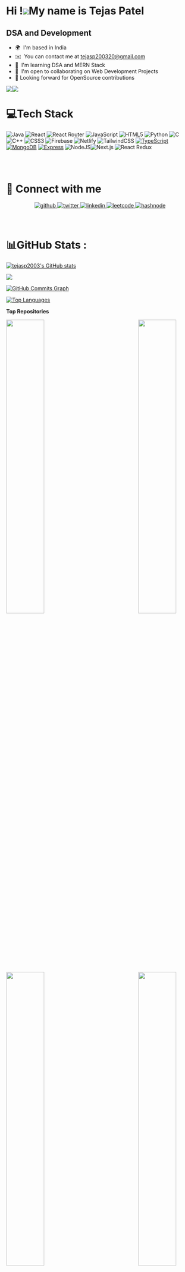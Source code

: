 Hi !![](https://user-images.githubusercontent.com/18350557/176309783-0785949b-9127-417c-8b55-ab5a4333674e.gif)My name is Tejas Patel
===================================================================================================================================

DSA and Development
-------------------

* 🌍  I'm based in India
* ✉️  You can contact me at [tejasp200320@gmail.com](mailto:tejasp200320@gmail.com)
* 🧠  I'm learning DSA and MERN Stack
* 🤝  I'm open to collaborating on Web Development Projects
* 🔎  Looking forward for OpenSource contributions

<a href="https://www.github.com/tejasp2003" target="_blank" rel="noreferrer"><img
src="https://img.shields.io/github/followers/tejasp2003?logo=github&style=for-the-badge&color=facc15&labelColor=181824" /></a><a href="https://www.twitter.com/tweetsoftejas" target="_blank" rel="noreferrer"><img
src="https://img.shields.io/twitter/follow/tweetsoftejas?logo=twitter&style=for-the-badge&color=facc15&labelColor=181824"
/></a>



# 💻Tech Stack
![Java](https://img.shields.io/badge/java-%23ED8B00.svg?style=for-the-badge&logo=java&logoColor=white) ![React](https://img.shields.io/badge/react-%2320232a.svg?style=for-the-badge&logo=react&logoColor=%2361DAFB) ![React Router](https://img.shields.io/badge/React_Router-CA4245?style=for-the-badge&logo=react-router&logoColor=white) ![JavaScript](https://img.shields.io/badge/javascript-%23323330.svg?style=for-the-badge&logo=javascript&logoColor=%23F7DF1E) ![HTML5](https://img.shields.io/badge/html5-%23E34F26.svg?style=for-the-badge&logo=html5&logoColor=white) ![Python](https://img.shields.io/badge/python-3670A0?style=for-the-badge&logo=python&logoColor=ffdd54) ![C](https://img.shields.io/badge/c-%2300599C.svg?style=for-the-badge&logo=c&logoColor=white) ![C++](https://img.shields.io/badge/c++-%2300599C.svg?style=for-the-badge&logo=c%2B%2B&logoColor=white) ![CSS3](https://img.shields.io/badge/css3-%231572B6.svg?style=for-the-badge&logo=css3&logoColor=white) ![Firebase](https://img.shields.io/badge/firebase-%23039BE5.svg?style=for-the-badge&logo=firebase) ![Netlify](https://img.shields.io/badge/netlify-%23000000.svg?style=for-the-badge&logo=netlify&logoColor=#00C7B7) ![TailwindCSS](https://img.shields.io/badge/tailwindcss-%2338B2AC.svg?style=for-the-badge&logo=tailwind-css&logoColor=white) [![TypeScript](https://img.shields.io/badge/typescript-%23007ACC.svg?style=for-the-badge&logo=typescript&logoColor=white)](#)
[![MongoDB](https://img.shields.io/badge/mongodb-%234ea94b.svg?style=for-the-badge&logo=mongodb&logoColor=white)](#)
[![Express](https://img.shields.io/badge/express-%23404d59.svg?style=for-the-badge&logo=express&logoColor=white)](#) ![NodeJS](https://img.shields.io/badge/node.js-6DA55F?style=for-the-badge&logo=node.js&logoColor=white)![Next.js](https://img.shields.io/badge/-Next.js-000000?style=for-the-badge&logo=next.js&logoColor=white) ![React Redux](https://img.shields.io/badge/React_Redux-764ABC?style=for-the-badge&logo=redux&logoColor=white)

<br />
<br />

# 🔗 Connect with me  
<div align="center">
<a href="https://github.com/tejasp2003" target="_blank">
<img src=https://img.shields.io/badge/github-%2324292e.svg?&style=for-the-badge&logo=github&logoColor=white alt=github style="margin-bottom: 5px;" />
</a>
<a href="https://twitter.com/tweetsoftejas" target="_blank">
<img src=https://img.shields.io/badge/twitter-%2300acee.svg?&style=for-the-badge&logo=twitter&logoColor=white alt=twitter style="margin-bottom: 5px;" />
</a>

<a href="https://linkedin.com/in/tejasp2003" target="_blank">
<img src=https://img.shields.io/badge/linkedin-%231E77B5.svg?&style=for-the-badge&logo=linkedin&logoColor=white alt=linkedin style="margin-bottom: 5px;" />
</a>
<a href="https://leetcode.com/tejasp2003/" target="_blank">
<img src=https://img.shields.io/badge/Leetcode-%23ffc922.svg?&style=for-the-badge&logo=leetcode&logoColor=black alt=leetcode style="margin-bottom: 5px;" />
</a> 

<a href="https://hashnode.com/@@Tejas20" target="_blank">
<img src=https://img.shields.io/badge/hashnode-%232962FF.svg?&style=for-the-badge&logo=hashnode&logoColor=white alt=hashnode style="margin-bottom: 5px;" />
</a>  
</div>  
<br/>
<br/>



# 📊GitHub Stats :


<a href="http://www.github.com/tejasp2003"><img src="https://github-readme-stats.vercel.app/api?username=tejasp2003&show_icons=true&hide=&count_private=true&title_color=22c55e&text_color=ffffff&icon_color=facc15&bg_color=181824&hide_border=true&show_icons=true" alt="tejasp2003's GitHub stats" /></a>

<a href="http://www.github.com/tejasp2003"><img src="https://github-readme-streak-stats.herokuapp.com/?user=tejasp2003&stroke=ffffff&background=181824&ring=22c55e&fire=22c55e&currStreakNum=ffffff&currStreakLabel=22c55e&sideNums=ffffff&sideLabels=ffffff&dates=ffffff&hide_border=true" /></a>

<a href="http://www.github.com/tejasp2003"><img src="https://github-readme-activity-graph.cyclic.app/graph?username=tejasp2003&bg_color=181824&color=ffffff&line=facc15&point=ffffff&area_color=181824&area=true&hide_border=true&custom_title=GitHub%20Commits%20Graph" alt="GitHub Commits Graph" /></a>

<a href="https://github.com/tejasp2003" align="left"><img src="https://github-readme-stats.vercel.app/api/top-langs/?username=tejasp2003&langs_count=10&title_color=22c55e&text_color=ffffff&icon_color=facc15&bg_color=181824&hide_border=true&locale=en&custom_title=Top%20%Languages" alt="Top Languages" /></a>

<b>Top Repositories</b>

<div width="100%" align="center"><a href="https://github.com/tejasp2003/Threads" align="left"><img align="left" width="45%" src="https://github-readme-stats.vercel.app/api/pin/?username=tejasp2003&repo=Threads&title_color=22c55e&text_color=ffffff&icon_color=facc15&bg_color=181824&hide_border=true&locale=en" /></a>

  <a href="https://github.com/tejasp2003/AirBnB-2.0" align="right"><img align="left" width="45%" src="https://github-readme-stats.vercel.app/api/pin/?username=tejasp2003&repo=AirBnB-2.0&title_color=22c55e&text_color=ffffff&icon_color=facc15&bg_color=181824&hide_border=true&locale=en" /></a>

  <a href="https://github.com/tejasp2003/AiHub" align="left"><img align="left" width="45%" src="https://github-readme-stats.vercel.app/api/pin/?username=tejasp2003&repo=AiHub&title_color=22c55e&text_color=ffffff&icon_color=facc15&bg_color=181824&hide_border=true&locale=en" /></a>
    <a href="https://github.com/tejasp2003/DSA" align="right"><img align="left" width="45%" src="https://github-readme-stats.vercel.app/api/pin/?username=tejasp2003&repo=DSA&title_color=22c55e&text_color=ffffff&icon_color=facc15&bg_color=181824&hide_border=true&locale=en" /></a>

  </div><br /><br /><br /><br /><br /><br /><br />
